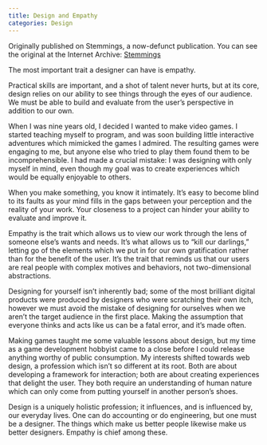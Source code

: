 ```yaml
---
title: Design and Empathy
categories: Design
---
```


Originally published on Stemmings, a now-defunct publication. You can see the original at the Internet Archive: [Stemmings](https://web.archive.org/web/20141102232535/http://stemmings.com/design-and-empathy/)

The most important trait a designer can have is empathy.

Practical skills are important, and a shot of talent never hurts, but at its core, design relies on our ability to see things through the eyes of our audience. We must be able to build and evaluate from the user’s perspective in addition to our own.

When I was nine years old, I decided I wanted to make video games. I started teaching myself to program, and was soon building little interactive adventures which mimicked the games I admired. The resulting games were engaging to me, but anyone else who tried to play them found them to be incomprehensible. I had made a crucial mistake: I was designing with only myself in mind, even though my goal was to create experiences which would be equally enjoyable to others.

When you make something, you know it intimately. It’s easy to become blind to its faults as your mind fills in the gaps between your perception and the reality of your work. Your closeness to a project can hinder your ability to evaluate and improve it.

Empathy is the trait which allows us to view our work through the lens of someone else’s wants and needs. It’s what allows us to “kill our darlings,” letting go of the elements which we put in for our own gratification rather than for the benefit of the user. It’s the trait that reminds us that our users are real people with complex motives and behaviors, not two-dimensional abstractions.

Designing for yourself isn’t inherently bad; some of the most brilliant digital products were produced by designers who were scratching their own itch, however we must avoid the mistake of designing for ourselves when we aren’t the target audience in the first place. Making the assumption that everyone thinks and acts like us can be a fatal error, and it’s made often.

Making games taught me some valuable lessons about design, but my time as a game development hobbyist came to a close before I could release anything worthy of public consumption. My interests shifted towards web design, a profession which isn’t so different at its root. Both are about developing a framework for interaction; both are about creating experiences that delight the user. They both require an understanding of human nature which can only come from putting yourself in another person’s shoes.

Design is a uniquely holistic profession; it influences, and is influenced by, our everyday lives. One can do accounting or do engineering, but one must be a designer. The things which make us better people likewise make us better designers. Empathy is chief among these.